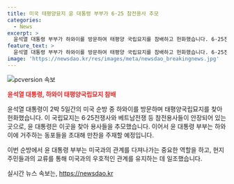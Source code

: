 ```yaml
---
title: 미국 태평양묘지 윤 대통령 부부가 6·25 참전용사 추모
categories:
  - News
excerpt: >
  윤석열 대통령 부부가 하와이를 방문하여 태평양 국립묘지를 참배하고 헌화했습니다. 6·25전쟁과 베트남전쟁 등의 참전용사들을 추모하며, 미국과 한국의 우호적 동맹을 상징하는 이곳을 방문했습니다. 또한, 이날 저녁에는 하와이 거주 동포들을 초대해 만찬을 갖는 등 현지 커뮤니티와 소통하며 따뜻한 모습을 보였습니다.
feature_text: >
  윤석열 대통령 부부가 하와이를 방문하여 태평양 국립묘지를 참배하고 헌화했습니다. 6·25전쟁과 베트남전쟁 등의 참전용사들을 추모하며, 미국과 한국의 우호적 동맹을 상징하는 이곳을 방문했습니다. 또한, 이날 저녁에는 하와이 거주 동포들을 초대해 만찬을 갖는 등 현지 커뮤니티와 소통하며 따뜻한 모습을 보였습니다.
image: 'https://newsdao.kr/res/images/meta/newsdao_breakingnews.jpg'
---
```


<p><img src="https://newsdao.kr/res/images/meta/newsdao_breakingnews.jpg" alt="pcversion 속보" /></p>

<p><strong><b><span style="color: #ee2323;">윤석열 대통령, 하와이 태평양국립묘지 참배</span></b></strong></p>

<p>윤석열 대통령이 2박 5일간의 미국 순방 중 하와이를 방문하며 태평양국립묘지를 찾아 헌화했습니다. 이 국립묘지는 6·25전쟁사와 베트남전쟁 등 참전용사들이 안장되어 있는 곳으로, 윤 대통령은 이곳을 찾아 용사들을 추모했습니다. 이어서 윤 대통령 부부는 하와이에 거주하는 동포들을 초대해 만찬을 주재할 예정입니다.</p>

<p>이번 순방에서 윤 대통령 부부는 미국과의 관계를 다져나가는 중요한 역할을 하고, 현지 주민들과의 교류를 통해 미국과의 우호적인 관계를 유지하는 데 일조했습니다.</p>
실시간 뉴스 속보는, <a href="https://newsdao.kr" rel="dofollow">https://newsdao.kr</a>


